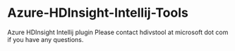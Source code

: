 # Azure-HDInsight-Intellij-Tools
Azure HDInsight Intellij plugin 
Please contact hdivstool at microsoft dot com if you have any questions.
